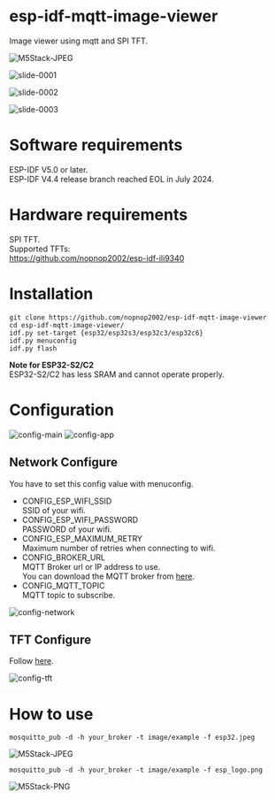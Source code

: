 # esp-idf-mqtt-image-viewer
Image viewer using mqtt and SPI TFT.

![M5Stack-JPEG](https://user-images.githubusercontent.com/6020549/78413968-e0426700-7654-11ea-9040-0fdfd0f2de2e.JPG)

![slide-0001](https://user-images.githubusercontent.com/6020549/118924835-96abfd00-b978-11eb-8224-3331fab505dd.jpg)

![slide-0002](https://user-images.githubusercontent.com/6020549/118925000-e8548780-b978-11eb-9b49-7ae719138bd0.jpg)

![slide-0003](https://user-images.githubusercontent.com/6020549/118927202-649c9a00-b97c-11eb-8a33-f54c230c0997.jpg)

# Software requirements
ESP-IDF V5.0 or later.   
ESP-IDF V4.4 release branch reached EOL in July 2024.   

# Hardware requirements
SPI TFT.   
Supported TFTs:   
https://github.com/nopnop2002/esp-idf-ili9340

# Installation

```
git clone https://github.com/nopnop2002/esp-idf-mqtt-image-viewer
cd esp-idf-mqtt-image-viewer/
idf.py set-target {esp32/esp32s3/esp32c3/esp32c6}
idf.py menuconfig
idf.py flash
```

__Note for ESP32-S2/C2__   
ESP32-S2/C2 has less SRAM and cannot operate properly.   


# Configuration   

![config-main](https://user-images.githubusercontent.com/6020549/118922901-c0aff000-b975-11eb-9586-9bce557569ed.jpg)
![config-app](https://user-images.githubusercontent.com/6020549/118922910-c279b380-b975-11eb-94ff-a85ccf06aa19.jpg)

## Network Configure   
You have to set this config value with menuconfig.   
- CONFIG_ESP_WIFI_SSID   
SSID of your wifi.
- CONFIG_ESP_WIFI_PASSWORD   
PASSWORD of your wifi.
- CONFIG_ESP_MAXIMUM_RETRY   
Maximum number of retries when connecting to wifi.   
- CONFIG_BROKER_URL   
MQTT Broker url or IP address to use.   
You can download the MQTT broker from [here](https://github.com/nopnop2002/esp-idf-mqtt-broker).   
- CONFIG_MQTT_TOPIC   
MQTT topic to subscribe.   

![config-network](https://user-images.githubusercontent.com/6020549/118922904-c1e11d00-b975-11eb-8013-e98e5ff93430.jpg)


## TFT Configure   
Follow [here](https://github.com/nopnop2002/esp-idf-ili9340).

![config-tft](https://user-images.githubusercontent.com/6020549/118922908-c1e11d00-b975-11eb-89fc-e7c5a57ca88e.jpg)

# How to use
`mosquitto_pub -d -h your_broker -t image/example -f esp32.jpeg`

![M5Stack-JPEG](https://user-images.githubusercontent.com/6020549/78413968-e0426700-7654-11ea-9040-0fdfd0f2de2e.JPG)


`mosquitto_pub -d -h your_broker -t image/example -f esp_logo.png`

![M5Stack-PNG](https://user-images.githubusercontent.com/6020549/78613610-40c8e280-78a7-11ea-95b0-a89ce14dc196.JPG)

